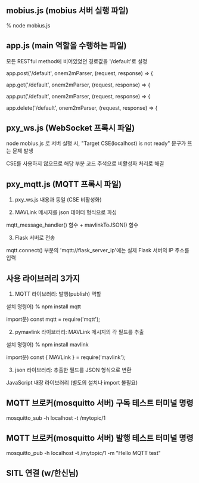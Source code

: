 ## mobius.js (mobius 서버 실행 파일)
% node mobius.js

## app.js (main 역할을 수행하는 파일)
모든 RESTful method에 비어있었던 경로값을 '/default'로 설정 

app.post('/default', onem2mParser, (request, response) => {

app.get('/default', onem2mParser, (request, response) => {

app.put('/default', onem2mParser, (request, response) => {

app.delete('/default', onem2mParser, (request, response) => {

## pxy_ws.js (WebSocket 프록시 파일)
node mobius.js 로 서버 실행 시, "Target CSE(localhost) is not ready" 문구가 뜨는 문제 발생

CSE를 사용하지 않으므로 해당 부분 코드 주석으로 비활성화 처리로 해결

## pxy_mqtt.js (MQTT 프록시 파일)
1. pxy_ws.js 내용과 동일 (CSE 비활성화)

2. MAVLink 메시지를 json 데이터 형식으로 파싱

mqtt_message_handler() 함수 + mavlinkToJSON() 함수

3. Flask 서버로 전송

mqtt.connect() 부분의 'mqtt://flask_server_ip'에는 실제 Flask 서버의 IP 주소를 입력

## 사용 라이브러리 3가지
1. MQTT 라이브러리: 발행(publish) 역할

설치 명령어) % npm install mqtt

import문) const mqtt = require('mqtt');

2. pymavlink 라이브러리: MAVLink 메시지의 각 필드를 추출

설치 명령어) % npm install mavlink

import문) const { MAVLink } = require('mavlink');

3. json 라이브러리: 추출한 필드를 JSON 형식으로 변환

JavaScript 내장 라이브러리 (별도의 설치나 import 불필요)

## MQTT 브로커(mosquitto 서버) 구독 테스트 터미널 명령
mosquitto_sub -h localhost -t /mytopic/1

## MQTT 브로커(mosquitto 서버) 발행 테스트 터미널 명령
mosquitto_pub -h localhost -t /mytopic/1 -m "Hello MQTT test"

## SITL 연결 (w/한신님)
